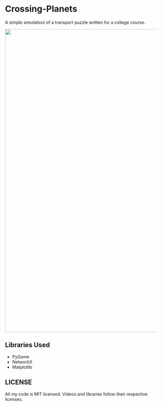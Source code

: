 # Crossing-Planets

A simple simulationi of a transport puzzle written for a college course.

<img width=1000px src="https://raw.githubusercontent.com/donnx32/Crossing-Planets/master/preview.PNG" />

Libraries Used
-----

* PyGame
* NetworkX
* Matplotlib 

LICENSE
-----

All my code is MIT licensed. Videos and libraries follow their respective licenses.
